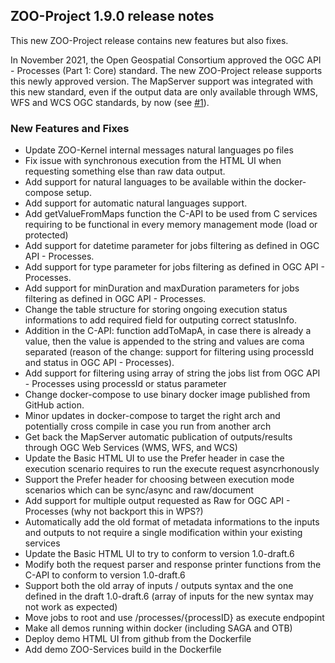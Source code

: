 
## ZOO-Project 1.9.0 release notes

This new ZOO-Project release contains new features but also fixes.

In November 2021, the Open Geospatial Consortium approved the OGC API - Processes (Part 1: Core) standard. The new ZOO-Project release supports this newly approved version. The MapServer support was integrated with this new standard, even if the output data are only available through WMS, WFS and WCS OGC standards, by now (see [#1](https://github.com/ZOO-Project/ZOO-Project/issues/1)).

### New Features and Fixes

* Update ZOO-Kernel internal messages natural languages po files
* Fix issue with synchronous execution from the HTML UI when requesting something else than raw data output.
* Add support for natural languages to be available within the docker-compose setup.
* Add support for automatic natural languages support.
* Add getValueFromMaps function the C-API to be used from C services requiring to be functional in every memory management mode (load or protected)
* Add support for datetime parameter for jobs filtering as defined in OGC API - Processes.
* Add support for type parameter for jobs filtering as defined in OGC API - Processes.
* Add support for minDuration and maxDuration parameters for jobs filtering as defined in OGC API - Processes.
* Change the table structure for storing ongoing execution status informations to add required field for outputing correct statusInfo.
* Addition in the C-API: function addToMapA, in case there is already a value, then the value is appended to the string and values are coma separated (reason of the change: support for filtering using processId and status in OGC API - Processes).
* Add support for filtering using array of string the jobs list from OGC API - Processes using processId or status parameter
* Change docker-compose to use binary docker image published from GitHub action.
* Minor updates in docker-compose to target the right arch and potentially cross compile in case you run from another arch
* Get back the MapServer automatic publication of outputs/results through OGC Web Services (WMS, WFS, and WCS)
* Update the Basic HTML UI to use the Prefer header in case the execution scenario requires to run the execute request asyncrhonously
* Support the Prefer header for choosing between execution mode scenarios which can be sync/async and raw/document
* Add support for multiple output requested as Raw for OGC API - Processes (why not backport this in WPS?)
* Automatically add the old format of metadata informations to the inputs and outputs to not require a single modification within your existing services
* Update the Basic HTML UI to try to conform to version 1.0-draft.6
* Modify both the request parser and response printer functions from the C-API to conform to version 1.0-draft.6
* Support both the old array of inputs / outputs syntax and the one defined in the draft 1.0-draft.6 (array of inputs for the new syntax may not work as expected)
* Move jobs to root and use /processes/{processID} as execute endpopint
* Make all demos running within docker (including SAGA and OTB)
* Deploy demo HTML UI from github from the Dockerfile
* Add demo ZOO-Services build in the Dockerfile